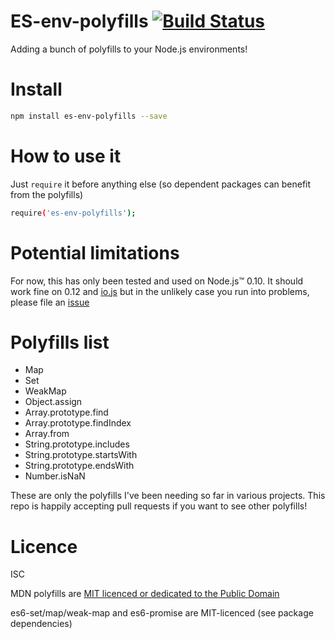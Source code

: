 # ES-env-polyfills [![Build Status](https://travis-ci.org/DavidBruant/ES-env-polyfills.svg)](https://travis-ci.org/DavidBruant/ES-env-polyfills)

Adding a bunch of polyfills to your Node.js environments!


# Install

````sh
npm install es-env-polyfills --save
````


# How to use it

Just `require` it before anything else (so dependent packages can benefit from the polyfills)

````sh
require('es-env-polyfills');
````


# Potential limitations

For now, this has only been tested and used on Node.js™ 0.10.
It should work fine on 0.12 and [io.js](es6-promise) but in the unlikely case you run into problems, please file an [issue](https://github.com/DavidBruant/ES-env-polyfills/issues/new)


# Polyfills list

* Map
* Set
* WeakMap
* Object.assign
* Array.prototype.find
* Array.prototype.findIndex
* Array.from
* String.prototype.includes
* String.prototype.startsWith
* String.prototype.endsWith
* Number.isNaN

These are only the polyfills I've been needing so far in various projects. This repo is happily accepting pull requests if you want to see other polyfills!

# Licence

ISC

MDN polyfills are [MIT licenced or dedicated to the Public Domain](https://developer.mozilla.org/en-US/docs/MDN/About#Copyrights_and_licenses)

es6-set/map/weak-map and es6-promise are MIT-licenced (see package dependencies)
